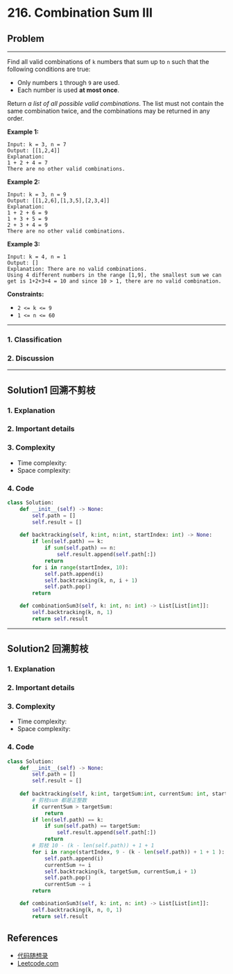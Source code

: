 # 216. Combination Sum III

## Problem

*****

Find all valid combinations of `k` numbers that sum up to `n` such that the following conditions are true:

- Only numbers `1` through `9` are used.
- Each number is used **at most once**.

Return *a list of all possible valid combinations*. The list must not contain the same combination twice, and the combinations may be returned in any order.

 

**Example 1:**

```
Input: k = 3, n = 7
Output: [[1,2,4]]
Explanation:
1 + 2 + 4 = 7
There are no other valid combinations.
```

**Example 2:**

```
Input: k = 3, n = 9
Output: [[1,2,6],[1,3,5],[2,3,4]]
Explanation:
1 + 2 + 6 = 9
1 + 3 + 5 = 9
2 + 3 + 4 = 9
There are no other valid combinations.
```

**Example 3:**

```
Input: k = 4, n = 1
Output: []
Explanation: There are no valid combinations.
Using 4 different numbers in the range [1,9], the smallest sum we can get is 1+2+3+4 = 10 and since 10 > 1, there are no valid combination.
```

 

**Constraints:**

- `2 <= k <= 9`
- `1 <= n <= 60`

******

### 1. Classification



### 2. Discussion





*******

## Solution1 回溯不剪枝

### 1. Explanation





### 2. Important details





### 3. Complexity

- Time complexity:
- Space complexity:



### 4. Code

```python
class Solution:
    def __init__(self) -> None:
        self.path = []
        self.result = []
    
    def backtracking(self, k:int, n:int, startIndex: int) -> None:
        if len(self.path) == k:
            if sum(self.path) == n:
                self.result.append(self.path[:])
            return
        for i in range(startIndex, 10):
            self.path.append(i)
            self.backtracking(k, n, i + 1)
            self.path.pop()
        return

    def combinationSum3(self, k: int, n: int) -> List[List[int]]:
        self.backtracking(k, n, 1)
        return self.result
```



********

## Solution2 回溯剪枝

### 1. Explanation





### 2. Important details





### 3. Complexity

- Time complexity:
- Space complexity:



### 4. Code

```python
class Solution:
    def __init__(self) -> None:
        self.path = []
        self.result = []
    
    def backtracking(self, k:int, targetSum:int, currentSum: int, startIndex: int) -> None:
        # 剪枝sum 都是正整数
        if currentSum > targetSum:
            return
        if len(self.path) == k:
            if sum(self.path) == targetSum:
                self.result.append(self.path[:])
            return
        # 剪枝 10 - (k - len(self.path)) + 1 + 1
        for i in range(startIndex, 9 - (k - len(self.path)) + 1 + 1 ):
            self.path.append(i)
            currentSum += i
            self.backtracking(k, targetSum, currentSum,i + 1)
            self.path.pop()
            currentSum -= i
        return

    def combinationSum3(self, k: int, n: int) -> List[List[int]]:
        self.backtracking(k, n, 0, 1)
        return self.result
```

## References

- [代码随想录 ](https://github.com/youngyangyang04/leetcode-master)
- [Leetcode.com](https://leetcode.com/problemset/all/)
